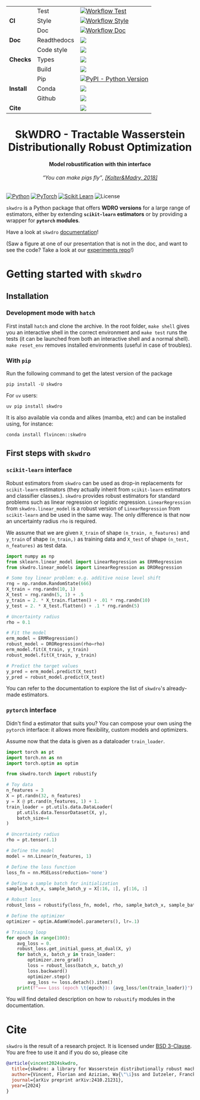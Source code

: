 <table>
    <tr>
        <td rowspan=3>
            <b> CI </b>
        </td>
        <td>
            Test
        </td>
        <td>
            <a href="https://github.com/iutzeler/skwdro/actions/workflows/doc.yml" alt="Doc tests"><img alt="Workflow Test" src="https://img.shields.io/github/actions/workflow/status/iutzeler/skwdro/test.yml?style=for-the-badge&label=Tests"></a>
        </td>
    </tr>
    <tr>
        <td>
            Style
        </td>
        <td>
            <a href="https://github.com/iutzeler/skwdro/actions/workflows/doc.yml" alt="Doc tests"><img alt="Workflow Style" src="https://img.shields.io/github/actions/workflow/status/iutzeler/skwdro/style.yml?style=for-the-badge&label=Style"></a>
        </td>
    </tr>
    <tr>
        <td>
            Doc
        </td>
        <td>
            <a href="https://github.com/iutzeler/skwdro/actions/workflows/doc.yml" alt="Doc tests"><img alt="Workflow Doc" src="https://img.shields.io/github/actions/workflow/status/iutzeler/skwdro/doc.yml?style=for-the-badge&label=Doc build"></a>
        </td>
    </tr>
    <tr>
        <td>
            <b> Doc </b>
        </td>
        <td>
            Readthedocs
        </td>
        <td>
            <a href="https://skwdro.readthedocs.io/latest/" alt="Read the Docs"><img src="https://img.shields.io/badge/ReadTheDocs-blue?style=for-the-badge&logo=sphinx"></a>
        </td>
    </tr>
    <tr>
        <td rowspan=3>
            <b> Checks </b>
        </td>
        <td>
            Code style
        </td>
        <td>
            <a href="https://github.com/astral-sh/ruff" alt="Ruff"><img src="https://img.shields.io/endpoint?url=https://raw.githubusercontent.com/astral-sh/ruff/main/assets/badge/v2.json&style=for-the-badge"></a>
        </td>
    </tr>
    <tr>
        <td>
            Types
        </td>
        <td>
            <a href="https://github.com/python/mypy" alt="MyPY"><img src="https://img.shields.io/badge/mypy-checked-blue?style=for-the-badge&logo=python"></a>
        </td>
    </tr>
    <tr>
        <td>
            Build
        </td>
        <td>
            <a href="https://github.com/prefix-dev/rattler-build" alt="Rattlebuild-badge"><img src="https://img.shields.io/badge/Built_by-rattle--build-yellow?logo=anaconda&style=for-the-badge&logoColor=black"></a>
        </td>
    </tr>
    <tr>
        <td rowspan=3>
            <b> Install </b>
        </td>
        <td>
            Pip
        </td>
        <td>
            <a href="https://pypi.org/project/skwdro/"><img alt="PyPI - Python Version" src="https://img.shields.io/pypi/pyversions/skwdro?style=for-the-badge"></a>
        </td>
    </tr>
    <tr>
        <td>
            Conda
        </td>
        <td>
            <a href="https://anaconda.org/flvincen/skwdro"> <img src="https://anaconda.org/flvincen/skwdro/badges/version.svg" /> </a>
        </td>
    </tr>
    <tr>
        <td>
            Github
        </td>
        <td>
            <a href="https://github.com/iutzeler/skwdro"><img src="https://img.shields.io/badge/github-%23121011.svg?style=for-the-badge&logo=github&logoColor=white"></a>
        </td>
    </tr>
    <tr>
    <td colspan=2>
       <b> Cite </b>
    </td>
    <td>
        <a href="https://arxiv.org/abs/2410.21231"><img src="https://img.shields.io/badge/arXiv-2410.21231-b31b1b.svg?style=for-the-badge&logo=arXiv&logoColor=b31b1b"></a>
    </td>
</tr>
</table>


<div align="center">
  <h1>SkWDRO - Tractable Wasserstein Distributionally Robust Optimization</h1>
  <h4>Model robustification with thin interface</h4>
  <h6><q cite="https://adversarial-ml-tutorial.org/introduction">You can make pigs fly</q>, <a href="https://adversarial-ml-tutorial.org/introduction">[Kolter&Madry, 2018]</a></h6>
</div>

[![Python](https://img.shields.io/badge/Python-blue?logo=python&logoColor=yellow&style=for-the-badge)](https://www.python.org)
[![PyTorch](https://img.shields.io/badge/PyTorch-purple?logo=PyTorch&style=for-the-badge)](https://pytorch.org/)
[![Scikit Learn](https://img.shields.io/badge/ScikitLearn-red?logo=scikit-learn&style=for-the-badge)](https://scikit-learn.org)
![License](https://img.shields.io/badge/License-BSD_3--Clause-blue.svg?style=for-the-badge)



``skwdro`` is a Python package that offers **WDRO versions** for a large range of estimators, either by extending **``scikit-learn`` estimators** or by providing a wrapper for **``pytorch`` modules**.

Have a look at ``skwdro`` [documentation](https://skwdro.readthedocs.io/latest/)!

(Saw a figure at one of our presentation that is not in the doc, and want to see the code? Take a look at our [experiments repo](https://github.com/floffy-f/skwdro-experiments)!)


<!-- 
# Why WDRO & ``skwdro``?
 -->


# Getting started with ``skwdro``

## Installation

### Development mode with ``hatch``

First install ``hatch`` and clone the archive. In the root folder, ``make shell`` gives you an interactive shell in the correct environment and ``make test`` runs the tests (it can be launched from both an interactive shell and a normal shell).
``make reset_env`` removes installed environments (useful in case of troubles).

### With ``pip``

<!-- ``skwdro`` will be available on PyPi *soon*, for now only the *development mode* is available. -->

Run the following command to get the latest version of the package

```shell
pip install -U skwdro
```

For ``uv`` users:

```shell
uv pip install skwdro
```

It is also available via conda and alikes (mamba, etc) and can be installed using, for instance:

```shell
conda install flvincen::skwdro
```


## First steps with ``skwdro``

### ``scikit-learn`` interface

Robust estimators from ``skwdro`` can be used as drop-in replacements for ``scikit-learn`` estimators (they actually inherit from ``scikit-learn`` estimators and classifier classes.). ``skwdro`` provides robust estimators for standard problems such as linear regression or logistic regression. ``LinearRegression`` from ``skwdro.linear_model`` is a robust version of ``LinearRegression`` from ``scikit-learn`` and be used in the same way. The only difference is that now an uncertainty radius ``rho`` is required.

We assume that we are given ``X_train`` of shape ``(n_train, n_features)`` and ``y_train`` of shape ``(n_train,)`` as training data and ``X_test`` of shape ``(n_test, n_features)`` as test data.

```python
import numpy as np
from sklearn.linear_model import LinearRegression as ERMRegression
from skwdro.linear_models import LinearRegression as DRORegression

# Some toy linear problem: e.g. additive noise level shift
rng = np.random.RandomState(666)
X_train = rng.randn(10, 1)
X_test = rng.randn(5, 1) + .5
y_train = 2. * X_train.flatten() + .01 * rng.randn(10)
y_test = 2. * X_test.flatten() + .1 * rng.randn(5)

# Uncertainty radius
rho = 0.1

# Fit the model
erm_model = ERMRegression()
robust_model = DRORegression(rho=rho)
erm_model.fit(X_train, y_train)
robust_model.fit(X_train, y_train)

# Predict the target values
y_pred = erm_model.predict(X_test)
y_pred = robust_model.predict(X_test)
```

You can refer to the documentation to explore the list of ``skwdro``'s already-made estimators.


### ``pytorch`` interface

Didn't find a estimator that suits you? You can compose your own using the ``pytorch`` interface: it allows more flexibility, custom models and optimizers.

Assume now that the data is given as a dataloader `train_loader`.

```python
import torch as pt
import torch.nn as nn
import torch.optim as optim

from skwdro.torch import robustify

# Toy data
n_features = 3
X = pt.randn(32, n_features)
y = X @ pt.rand(n_features, 1) + 1.
train_loader = pt.utils.data.DataLoader(
    pt.utils.data.TensorDataset(X, y),
    batch_size=4
)

# Uncertainty radius
rho = pt.tensor(.1)

# Define the model
model = nn.Linear(n_features, 1)

# Define the loss function
loss_fn = nn.MSELoss(reduction='none')

# Define a sample batch for initialization
sample_batch_x, sample_batch_y = X[:16, :], y[:16, :]

# Robust loss
robust_loss = robustify(loss_fn, model, rho, sample_batch_x, sample_batch_y)

# Define the optimizer
optimizer = optim.AdamW(model.parameters(), lr=.1)

# Training loop
for epoch in range(100):
    avg_loss = 0.
    robust_loss.get_initial_guess_at_dual(X, y)
    for batch_x, batch_y in train_loader:
        optimizer.zero_grad()
        loss = robust_loss(batch_x, batch_y)
        loss.backward()
        optimizer.step()
        avg_loss += loss.detach().item()
    print(f"=== Loss (epoch \t{epoch}): {avg_loss/len(train_loader)}")
```

You will find detailed description on how to `robustify` modules in the documentation.


# Cite

``skwdro`` is the result of a research project. It is licensed under [BSD 3-Clause](https://github.com/iutzeler/skwdro/blob/main/LICENSE). You are free to use it and if you do so, please cite

```bibtex
@article{vincent2024skwdro,
  title={skwdro: a library for Wasserstein distributionally robust machine learning},
  author={Vincent, Florian and Azizian, Wa{\"\i}ss and Iutzeler, Franck and Malick, J{\'e}r{\^o}me},
  journal={arXiv preprint arXiv:2410.21231},
  year={2024}
}
```


